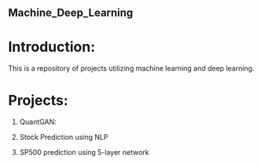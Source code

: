 ## Machine_Deep_Learning

# Introduction:

This is a repository of projects utilizing machine learning and deep learning.

# Projects:

1. QuantGAN:

2. Stock Prediction using NLP

3. SP500 prediction using 5-layer network

